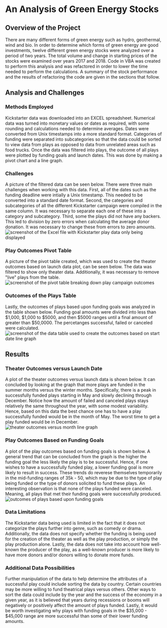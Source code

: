 # An Analysis of Green Energy Stocks
## Overview of the Project
There are many different forms of green energy such as hydro, geothermal, wind and bio.  In order to determine which forms of green energy are good investments, twelve different green energy stocks were analyzed over a period of two years.  The total volume and change in starting prices of the stocks were examined over years 2017 and 2018.  Code in VBA was created to perform this analysis and was refactored in order to lower the time needed to perform the calculations.  A summary of the stock performance and the results of refactoring the code are given in the sections that follow.   
## Analysis and Challenges
### Methods Employed
Kickstarter data was downloaded into an EXCEL spreadsheet.  Numerical data was turned into monetary values or dates as required, with some rounding and calculations needed to determine averages.  Dates were converted from Unix timestamps into a more standard format.  Categories of funding were separated into subcategories so that the data could be sorted to view data from plays as opposed to data from unrelated areas such as food trucks.  Once the data was filtered into plays, the outcome of all plays were plotted by funding goals and launch dates. This was done by making a pivot chart and a line graph.

### Challenges
A picture of the filtered data can be seen below.  There were three main challenges when working with this data.  First, all of the dates such as the funding deadline were intially a Unix timestamp.  This needed to be converted into a standard date format.  Second, the categories and subcategories of all the different Kickstarter campaign were compiled in the same column.  It was necessary to separate each one of these into a category and subcategory.  Third, some the plays did not have any backers.  This led to division by zero errors when calculating the average donor donation.  It was necessary to change these from errors to zero amounts.
![screenshot of the Excel file with Kickstarter play data only being displayed](screenshots/kickstarter_data_filtered.png)

### Play Outcomes Pivot Table
A picture of the pivot table created, which was used to create the theater outcomes based on launch data plot, can be seen below.  The data was filtered to show only theater data.  Additionally, it was necessary to remove "live" plays from the table.      
![screenshot of the pivot table breaking down play campaign outcomes](screenshots/pivot_table.png)

### Outcomes of the Plays Table
Lastly, the outcomes of plays based upon funding goals was analyzed in the table shown below.  Funding goal amounts were divided into less than $1,000, $1,000 to $5000, and then $5000 ranges until a final amount of greater than $50,0000.  The percetanges successful, failed or canceled were calculated.  
![screenshot of the data table used to create the outcomes based on start date line graph](screenshots/goal_outcomes_by_amount.png)


## Results
### Theater Outcomes versus Launch Date
A plot of the theater outcomes versus launch data is shown below.  It can concluded by looking at the graph that more plays are funded in the summer months versus the winter months.  Specifically, there is a peak in successfully funded plays starting in May and slowly declining through December.  Notice how the amount of failed and canceled plays stays relatively the same throughout the year, with some modest variability.  Hence, based on this data the best chance one has to have a play successfully funded would be in the month of May.  The worst time to get a play funded would be in December.  
![theater outcomes versus month line graph](resources/Theater_Outcomes_vs_Launch.png)

### Play Outcomes Based on Funding Goals
A plot of the play outcomes based on funding goals is shown below.  A general trend that can be concluded from the graph is the higher the funding goal the less likely the play is to be successful.  Hence, if one wishes to have a successfully funded play, a lower funding goal is more likely to result in success.  These trends do reverese themselves temporarily in the mid-funding ranges of 35k - 50, which may be due to the type of play being funded or the type of donors solicited to fund these plays. An interesting observation is that none of the plays funded were canceled.  Meaning, all plays that met their funding goals were successfully produced.  
![outcomes of plays based upon funding goals](resources/Outcomes_vs_Goals.png)

### Data Limitations
The Kickstarter data being used is limited in the fact that it does not categorize the plays further into genre, such as comedy or drama.  Additionally, the data does not specify whether the funding is being used for the creation of the theater as well as the play production, or simply the play production alone.  Lastly, the data does not take into account how well-known the producer of the play, as a well-known producer is more likely to have more donors and/or donors willing to donate more funds.  

### Additional Data Possibilities
Further manipulation of the data to help determine the attributes of a successful play could include sorting the data by country.  Certain countries may be more willing to fund theatrical plays versus others.  Other ways to sort the data could include by the year and the success of the economy in a given year, as it is believed that years during recessions or booms will negatively or positively affect the amount of plays funded.  Lastly, it would be worth investigating why plays with funding goals in the $35,000 - $45,000 range are more successful than some of their lower funding amounts.    

